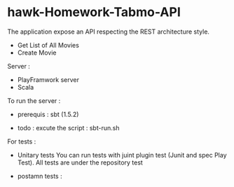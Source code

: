 # hawk-Homework-Tabmo-API

The application  expose an API respecting the REST architecture style.
- Get List of All Movies
- Create Movie

Server : 
- PlayFramwork server 
- Scala 

To run the server : 
- prerequis : sbt (1.5.2)

- todo : excute the script : sbt-run.sh


For tests : 
- Unitary tests 
  You can run tests with juint plugin test (Junit and spec Play Test).
  All tests are under the repository test 

- postamn tests : 
  
